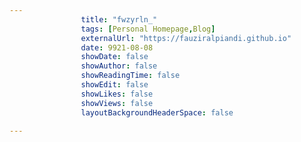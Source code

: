 ---
                title: "fwzyrln_"
                tags: [Personal Homepage,Blog]
                externalUrl: "https://fauziralpiandi.github.io"
                date: 9921-08-08
                showDate: false
                showAuthor: false
                showReadingTime: false
                showEdit: false
                showLikes: false
                showViews: false
                layoutBackgroundHeaderSpace: false
                ---
